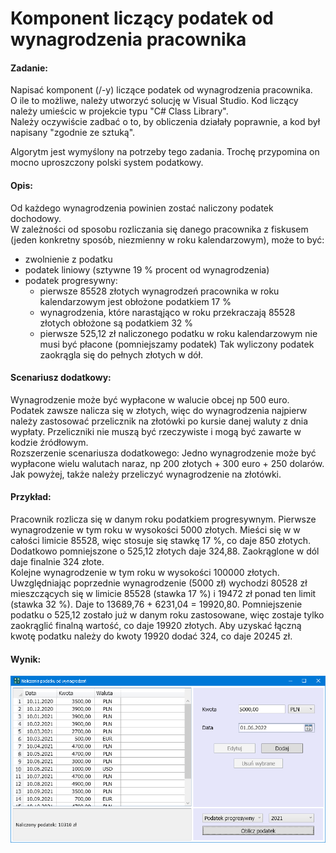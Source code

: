 # Komponent liczący podatek od wynagrodzenia pracownika

#### Zadanie:
Napisać komponent (/-y) liczące podatek od wynagrodzenia pracownika.<br>
O ile to możliwe, należy utworzyć solucję w Visual Studio. Kod liczący należy umieścic w projekcie typu "C# Class Library".<br>
Należy oczywiście zadbać o to, by obliczenia działały poprawnie, a kod był napisany "zgodnie ze sztuką".

Algorytm jest wymyślony na potrzeby tego zadania. Trochę przypomina on mocno uproszczony polski system podatkowy.

#### Opis:
Od każdego wynagrodzenia powinien zostać naliczony podatek dochodowy.<br>
W zależności od sposobu rozliczania się danego pracownika z fiskusem (jeden konkretny sposób, niezmienny w roku kalendarzowym), może to być:
- zwolnienie z podatku
- podatek liniowy (sztywne 19&nbsp;% procent od wynagrodzenia)
- podatek progresywny:
	- pierwsze 85528 złotych wynagrodzeń pracownika w roku kalendarzowym jest obłożone podatkiem 17&nbsp;%
	- wynagrodzenia, które narastąjąco w roku przekraczają 85528 złotych obłożone są podatkiem 32&nbsp;%
	- pierwsze 525,12&nbsp;zł naliczonego podatku w roku kalendarzowym nie musi być płacone (pomniejszamy podatek)
Tak wyliczony podatek zaokrągla się do pełnych złotych w dół.

#### Scenariusz dodatkowy:
Wynagrodzenie może być wypłacone w walucie obcej np 500 euro. Podatek zawsze nalicza się w złotych, więc do wynagrodzenia najpierw należy zastosować przelicznik na złotówki po kursie danej waluty z dnia wypłaty. Przeliczniki nie muszą być rzeczywiste i mogą być zawarte w kodzie źródłowym.<br>
Rozszerzenie scenariusza dodatkowego: Jedno wynagrodzenie może być wypłacone wielu walutach naraz, np 200 złotych + 300 euro + 250 dolarów. Jak powyżej, także należy przeliczyć wynagrodzenie na złotówki.

#### Przykład:
Pracownik rozlicza się w danym roku podatkiem progresywnym. Pierwsze wynagrodzenie w tym roku w wysokości 5000 złotych. Mieści się w w całości limicie 85528, więc stosuje się stawkę 17&nbsp;%, co daje 850 złotych. Dodatkowo pomniejszone o 525,12 złotych daje 324,88. Zaokrąglone w dól daje finalnie 324 złote.<br>
Kolejne wynagrodzenie w tym roku w wysokości 100000 złotych. Uwzględniając poprzednie wynagrodzenie (5000&nbsp;zł) wychodzi 80528&nbsp;zł mieszczących się w limicie 85528 (stawka 17&nbsp;%) i 19472&nbsp;zł ponad ten limit (stawka 32&nbsp;%). Daje to 13689,76 + 6231,04 = 19920,80. Pomniejszenie podatku o 525,12 zostało już w danym roku zastosowane, więc zostaje tylko zaokrąglić finalną wartość, co daje 19920 złotych. Aby uzyskać łączną kwotę podatku należy do kwoty 19920 dodać 324, co daje 20245&nbsp;zł.

#### Wynik:
![ScreenShot](Screenshot.png)
